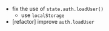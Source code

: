 - fix the use of `state.auth.loadUser()`
  - use `localStorage`
- [refactor] improve `auth.loadUser`
